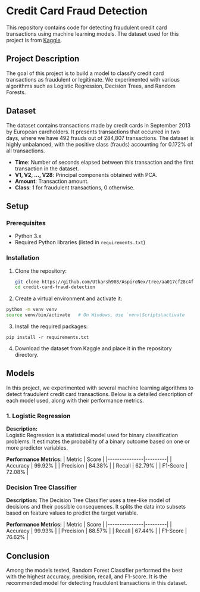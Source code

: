 # Credit Card Fraud Detection

This repository contains code for detecting fraudulent credit card transactions using machine learning models. The dataset used for this project is from [Kaggle](https://www.kaggle.com/datasets/mlg-ulb/creditcardfraud).

## Project Description

The goal of this project is to build a model to classify credit card transactions as fraudulent or legitimate. We experimented with various algorithms such as Logistic Regression, Decision Trees, and Random Forests.

## Dataset

The dataset contains transactions made by credit cards in September 2013 by European cardholders. It presents transactions that occurred in two days, where we have 492 frauds out of 284,807 transactions. The dataset is highly unbalanced, with the positive class (frauds) accounting for 0.172% of all transactions.

- **Time**: Number of seconds elapsed between this transaction and the first transaction in the dataset.
- **V1, V2, ..., V28**: Principal components obtained with PCA.
- **Amount**: Transaction amount.
- **Class**: 1 for fraudulent transactions, 0 otherwise.

## Setup

### Prerequisites

- Python 3.x
- Required Python libraries (listed in `requirements.txt`)


### Installation

1. Clone the repository:
   ```sh
   git clone https://github.com/Utkarsh908/AspireNex/tree/aa017cf28c4f975266b06b499c3c54e33c2d4be3/Credit%20Card%20Fraud%20Detection
   cd credit-card-fraud-detection
2. Create a virtual environment and activate it:
  ```sh
 python -m venv venv
 source venv/bin/activate   # On Windows, use `venv\Scripts\activate
 ```
3. Install the required packages:
 ```
pip install -r requirements.txt
```
4. Download the dataset from Kaggle and place it in the repository directory.

## Models

In this project, we experimented with several machine learning algorithms to detect fraudulent credit card transactions. Below is a detailed description of each model used, along with their performance metrics.

### 1. Logistic Regression

**Description:**  
Logistic Regression is a statistical model used for binary classification problems. It estimates the probability of a binary outcome based on one or more predictor variables.

**Performance Metrics:**
| Metric        | Score   |
|---------------|---------|
| Accuracy      | 99.92%  |
| Precision     | 84.38%  |
| Recall        | 62.79%  |
| F1-Score      | 72.08%  |


### Decision Tree Classifier

**Description:** 
The Decision Tree Classifier uses a tree-like model of decisions and their possible consequences. It splits the data into subsets based on feature values to predict the target variable.

**Performance Metrics:**
| Metric        | Score   |
|---------------|---------|
| Accuracy      | 99.93%  |
| Precision	    | 88.57%  |
| Recall	      | 67.44%  |
| F1-Score	    | 76.62%  |

## Conclusion
Among the models tested, Random Forest Classifier performed the best with the highest accuracy, precision, recall, and F1-score. It is the recommended model for detecting fraudulent transactions in this dataset.


